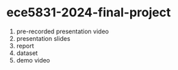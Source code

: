 # ece5831-2024-final-project
1. pre-recorded presentation video
2.  presentation slides
3. report
4. dataset
5. demo video
